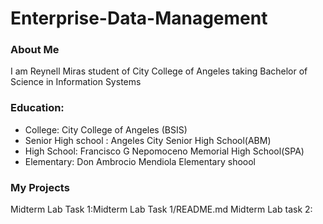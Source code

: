 # Enterprise-Data-Management

### About Me
I am Reynell Miras student of City College of Angeles taking Bachelor of Science in Information Systems  
### Education:
- College: City College of Angeles (BSIS)
- Senior High school : Angeles City Senior High School(ABM)
- High School: Francisco G Nepomoceno Memorial High School(SPA)
- Elementary: Don Ambrocio Mendiola Elementary shoool
### My Projects
Midterm Lab Task 1:Midterm Lab Task 1/README.md
Midterm Lab task 2:
